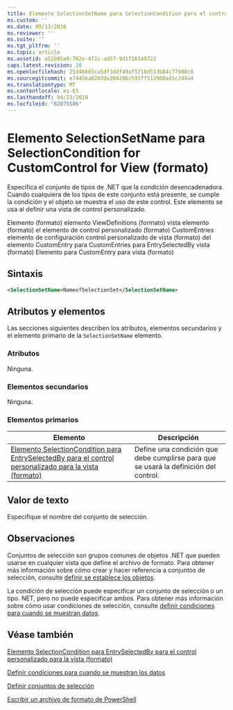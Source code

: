 ```yaml
---
title: Elemento SelectionSetName para SelectionCondition para el control personalizado para la vista (formato) | Microsoft Docs
ms.custom: ''
ms.date: 09/13/2016
ms.reviewer: ''
ms.suite: ''
ms.tgt_pltfrm: ''
ms.topic: article
ms.assetid: a52b05a9-762e-4f1c-ad57-9d1710149722
caps.latest.revision: 10
ms.openlocfilehash: 25d46665ca5df3ddf49af5718d513b84c77988c8
ms.sourcegitcommit: e7445ba8203da304286c591ff513900ad1c244a4
ms.translationtype: MT
ms.contentlocale: es-ES
ms.lasthandoff: 04/23/2019
ms.locfileid: "62075586"
---
```

# <a name="selectionsetname-element-for-selectioncondition-for-customcontrol-for-view-format"></a>Elemento SelectionSetName para SelectionCondition for CustomControl for View (formato)

Especifica el conjunto de tipos de .NET que la condición desencadenadora. Cuando cualquiera de los tipos de este conjunto está presente, se cumple la condición y el objeto se muestra el uso de este control. Este elemento se usa al definir una vista de control personalizado.

Elemento (formato) elemento ViewDefinitions (formato) vista elemento (formato) el elemento de control personalizado (formato) CustomEntries elemento de configuración control personalizado de vista (formato) del elemento CustomEntry para CustomEntries para EntrySelectedBy vista (formato) Elemento para CustomEntry para vista (formato)

## <a name="syntax"></a>Sintaxis

```xml
<SelectionSetName>NameofSelectionSet</SelectionSetName>
```

## <a name="attributes-and-elements"></a>Atributos y elementos

Las secciones siguientes describen los atributos, elementos secundarios y el elemento primario de la `SelectionSetName` elemento.

### <a name="attributes"></a>Atributos

Ninguna.

### <a name="child-elements"></a>Elementos secundarios

Ninguna.

### <a name="parent-elements"></a>Elementos primarios

|Elemento|Descripción|
|-------------|-----------------|
|[Elemento SelectionCondition para EntrySelectedBy para el control personalizado para la vista (formato)](./selectioncondition-element-for-entryselectedby-for-customcontrol-format.md)|Define una condición que debe cumplirse para que se usará la definición del control.|

## <a name="text-value"></a>Valor de texto

Especifique el nombre del conjunto de selección.

## <a name="remarks"></a>Observaciones

Conjuntos de selección son grupos comunes de objetos .NET que pueden usarse en cualquier vista que define el archivo de formato. Para obtener más información sobre cómo crear y hacer referencia a conjuntos de selección, consulte [definir se establece los objetos](./defining-selection-sets.md).

La condición de selección puede especificar un conjunto de selección o un tipo. NET, pero no puede especificar ambos. Para obtener más información sobre cómo usar condiciones de selección, consulte [definir condiciones para cuando se muestran datos](./defining-conditions-for-displaying-data.md).

## <a name="see-also"></a>Véase también

[Elemento SelectionCondition para EntrySelectedBy para el control personalizado para la vista (formato)](./selectioncondition-element-for-entryselectedby-for-customcontrol-format.md)

[Definir condiciones para cuando se muestran los datos](./defining-conditions-for-displaying-data.md)

[Definir conjuntos de selección](./defining-selection-sets.md)

[Escribir un archivo de formato de PowerShell](./writing-a-powershell-formatting-file.md)
